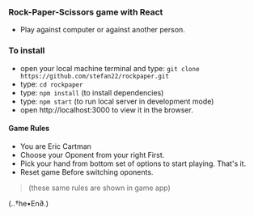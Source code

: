 ### Rock-Paper-Scissors game with React
- Play against computer or against another person.

### To install
- open your local machine terminal and type:
  `git clone https://github.com/stefan22/rockpaper.git`
- type: `cd rockpaper`
- type: `npm install` (to install dependencies)
- type: `npm start` (to run local server in development mode)
- open http://localhost:3000 to view it in the browser.

#### Game Rules
- You are Eric Cartman
- Choose your Oponent from your right First.
- Pick your hand from bottom set of options to start playing. That's it.
- Reset game Before switching oponents.

> (these same rules are shown in game app)

(..†he•En∂.)
